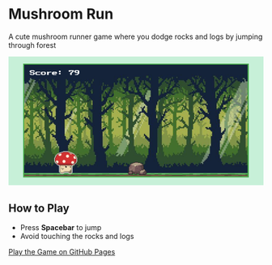 # Mushroom Run

A cute mushroom runner game where you dodge rocks and logs by jumping through forest 

![screenshot](assets/screenshot.png) 

##  How to Play
- Press **Spacebar** to jump 
- Avoid touching the rocks and logs

[Play the Game on GitHub Pages](https://hogooddev.github.io/mushroom-run/)  
